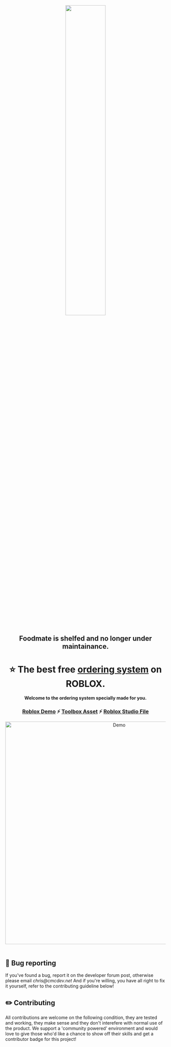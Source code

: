 <div align="center">
<img width=50% src='https://devforum-uploads.s3.dualstack.us-east-2.amazonaws.com/uploads/original/4X/6/e/5/6e570c934d65c42591299255f20a76a33ba4cdc4.png'/>
  <h2>Foodmate is shelfed and no longer under maintainance.</h2>
<h1>⭐  The best free <a href="https://www.roblox.com/games/10017996092/FoodMate">ordering system<a/> on ROBLOX. </h1>
<h4/> Welcome to the ordering system specially made for you.</h4>
<h3><a href="https://www.roblox.com/games/10017996092/FoodMate">Roblox Demo</a> ⚡ <a href="https://www.roblox.com/library/10537069371/FoodMate-V3">Toolbox Asset</a> ⚡ <a href="https://github.com/cmcdevelopments/FoodMateV3/releases/tag/Production">Roblox Studio File</a> </h3>
<img src="https://user-images.githubusercontent.com/55791489/183739994-0ac39c88-97ec-4a89-a151-96b90cb037a8.png" alt="Demo" width="700px">
<br/>
<br/>
</div>
<div align="left">
  <h2>🐛 Bug reporting</h2>
  <p>
  If you've found a bug, report it on the developer forum post, otherwise please email <em>chris@cmcdev.net</em>
  And if you're willing, you have all right to fix it yourself, refer to the contributing guideline below!
  </p>

  <h2>✏️ Contributing</h2>
  <p>
  All contributions are welcome on the following condition, they are tested and working, they make sense and they don't interefere with normal use of the product.
  We support a 'community powered' environment and would love to give those who'd like a chance to show off their skills and get a contributor badge for this project!
  </p>
</div>
